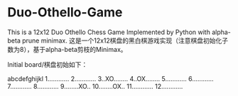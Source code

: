 # Duo-Othello-Game
This is a 12x12 Duo Othello Chess Game Implemented by Python with alpha-beta prune minimax.
这是一个12x12棋盘的黑白棋游戏实现（注意棋盘初始化子数为8），基于alpha-beta剪枝的Minimax。

Initial board/棋盘初始如下：

 abcdefghijkl
1............
2............
3..XO........
4..OX........
5............
6............
7............
8............
9........XO..
10........OX..
11............
12............
